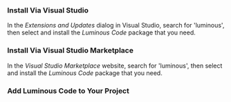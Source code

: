 ### Install Via Visual Studio

In the *Extensions and Updates* dialog in Visual Studio, search for 'luminous',
then select and install the *Luminous Code* package that you need.

### Install Via Visual Studio Marketplace

In the *Visual Studio Marketplace* website, search for 'luminous',
then select and install the *Luminous Code* package that you need.

### Add Luminous Code to Your Project

